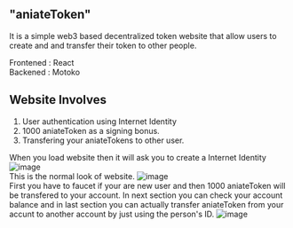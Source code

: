 ## "aniateToken"
It is a simple web3 based decentralized token website that allow users to create and and transfer their token  to other people. 

Frontened : React <br>
Backened : Motoko

## Website Involves
1. User authentication using Internet Identity
2. 1000 aniateToken as a signing bonus.
3. Transfering your aniateTokens to other user.

When you load website then it will ask you to create a <span> Internet Identity </span>
![image](https://github.com/dev-world-rohit/aniateToken/assets/136791205/02833190-27ba-4beb-943b-7949f8681854)
<br>
This is the normal look of website.
![image](https://github.com/dev-world-rohit/aniateToken/assets/136791205/3ad97242-3d60-4b9a-bfed-a68887a13c3a)
<br>
First you have to faucet if your are new user and then 1000 aniateToken will be transfered to your account. In next section you can check your account balance and in last section you can actually transfer aniateToken from your accunt to another account by just using the person's ID.
![image](https://github.com/dev-world-rohit/aniateToken/assets/136791205/1c643d4d-d9bb-43d8-9c3b-15833bc19b06)
 <br>
